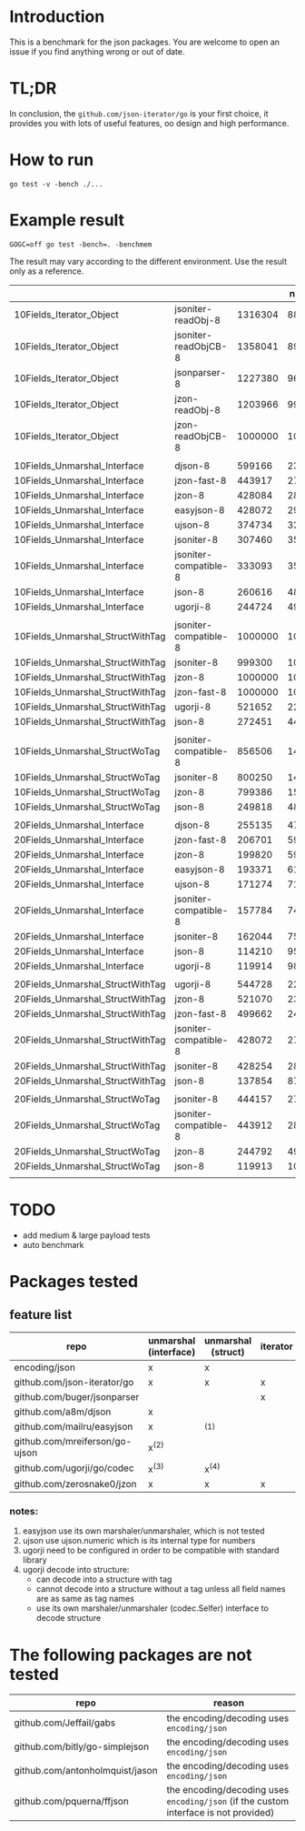 # Introduction

This is a benchmark for the json packages.
You are welcome to open an issue if you find anything wrong or out of date.

# TL;DR

In conclusion, the `github.com/json-iterator/go` is your first choice,
it provides you with lots of useful features, oo design and high performance.

# How to run

```shell
go test -v -bench ./...
```

# Example result

```shell
GOGC=off go test -bench=. -benchmem
```

The result may vary according to the different environment.
Use the result only as a reference.

|   |   |   | ns/op | B/op | allocs/op |
| - | - | - | ----- | ---- | --------- |
| 10Fields_Iterator_Object | jsoniter-readObj-8 | 1316304 | 888 | 144 | 14 |
| 10Fields_Iterator_Object | jsoniter-readObjCB-8 | 1358041 | 898 | 144 | 14 |
| 10Fields_Iterator_Object | jsonparser-8 | 1227380 | 963 | 80 | 4 |
| 10Fields_Iterator_Object | jzon-readObj-8 | 1203966 | 993 | 144 | 14 |
| 10Fields_Iterator_Object | jzon-readObjCB-8 | 1000000 | 1010 | 144 | 14 |
|   |   |   |   |   |   |
| 10Fields_Unmarshal_Interface | djson-8 | 599166 | 2327 | 1174 | 27 |
| 10Fields_Unmarshal_Interface | jzon-fast-8 | 443917 | 2773 | 1190 | 28 |
| 10Fields_Unmarshal_Interface | jzon-8 | 428084 | 2812 | 1190 | 28 |
| 10Fields_Unmarshal_Interface | easyjson-8 | 428072 | 2927 | 1174 | 27 |
| 10Fields_Unmarshal_Interface | ujson-8 | 374734 | 3290 | 1494 | 38 |
| 10Fields_Unmarshal_Interface | jsoniter-8 | 307460 | 3525 | 1350 | 38 |
| 10Fields_Unmarshal_Interface | jsoniter-compatible-8 | 333093 | 3581 | 1350 | 38 |
| 10Fields_Unmarshal_Interface | json-8 | 260616 | 4834 | 1414 | 36 |
| 10Fields_Unmarshal_Interface | ugorji-8 | 244724 | 4960 | 2221 | 36 |
|   |   |   |   |   |   |
| 10Fields_Unmarshal_StructWithTag | jsoniter-compatible-8 | 1000000 | 1011 | 192 | 5 |
| 10Fields_Unmarshal_StructWithTag | jsoniter-8 | 999300 | 1035 | 192 | 5 |
| 10Fields_Unmarshal_StructWithTag | jzon-8 | 1000000 | 1073 | 192 | 5 |
| 10Fields_Unmarshal_StructWithTag | jzon-fast-8 | 1000000 | 1088 | 192 | 5 |
| 10Fields_Unmarshal_StructWithTag | ugorji-8 | 521652 | 2285 | 832 | 7 |
| 10Fields_Unmarshal_StructWithTag | json-8 | 272451 | 4488 | 432 | 14 |
|   |   |   |   |   |   |
| 10Fields_Unmarshal_StructWoTag | jsoniter-compatible-8 | 856506 | 1476 | 256 | 15 |
| 10Fields_Unmarshal_StructWoTag | jsoniter-8 | 800250 | 1484 | 256 | 15 |
| 10Fields_Unmarshal_StructWoTag | jzon-8 | 799386 | 1529 | 192 | 5 |
| 10Fields_Unmarshal_StructWoTag | json-8 | 249818 | 4807 | 432 | 14 |
|   |   |   |   |   |   |
| 20Fields_Unmarshal_Interface | djson-8 | 255135 | 4707 | 2716 | 52 |
| 20Fields_Unmarshal_Interface | jzon-fast-8 | 206701 | 5911 | 2732 | 53 |
| 20Fields_Unmarshal_Interface | jzon-8 | 199820 | 5925 | 2732 | 53 |
| 20Fields_Unmarshal_Interface | easyjson-8 | 193371 | 6174 | 2716 | 52 |
| 20Fields_Unmarshal_Interface | ujson-8 | 171274 | 7111 | 3340 | 73 |
| 20Fields_Unmarshal_Interface | jsoniter-compatible-8 | 157784 | 7427 | 3051 | 73 |
| 20Fields_Unmarshal_Interface | jsoniter-8 | 162044 | 7528 | 3051 | 73 |
| 20Fields_Unmarshal_Interface | json-8 | 114210 | 9516 | 3004 | 67 |
| 20Fields_Unmarshal_Interface | ugorji-8 | 119914 | 9847 | 3764 | 61 |
|   |   |   |   |   |   |
| 20Fields_Unmarshal_StructWithTag | ugorji-8 | 544728 | 2298 | 832 | 7 |
| 20Fields_Unmarshal_StructWithTag | jzon-8 | 521070 | 2381 | 368 | 9 |
| 20Fields_Unmarshal_StructWithTag | jzon-fast-8 | 499662 | 2425 | 368 | 9 |
| 20Fields_Unmarshal_StructWithTag | jsoniter-compatible-8 | 428072 | 2730 | 512 | 29 |
| 20Fields_Unmarshal_StructWithTag | jsoniter-8 | 428254 | 2816 | 512 | 29 |
| 20Fields_Unmarshal_StructWithTag | json-8 | 137854 | 8783 | 648 | 24 |
|   |   |   |   |   |   |
| 20Fields_Unmarshal_StructWoTag | jsoniter-8 | 444157 | 2758 | 512 | 29 |
| 20Fields_Unmarshal_StructWoTag | jsoniter-compatible-8 | 443912 | 2852 | 512 | 29 |
| 20Fields_Unmarshal_StructWoTag | jzon-8 | 244792 | 4963 | 1075 | 9 |
| 20Fields_Unmarshal_StructWoTag | json-8 | 119913 | 10048 | 648 | 24 |
|   |   |   |   |   |   |

# TODO

- add medium & large payload tests
- auto benchmark

# Packages tested

## feature list

| repo | unmarshal (interface) | unmarshal (struct) | iterator |
| -------------------------------------- | --------------- | --------------- | - |
| encoding/json                          | x               | x               |   |
| github.com/json-iterator/go            | x               | x               | x |
| github.com/buger/jsonparser            |                 |                 | x |
| github.com/a8m/djson                   | x               |                 |   |
| github.com/mailru/easyjson             | x               | <sup>(1)</sup>  |   |
| github.com/mreiferson/go-ujson         | x<sup>(2)</sup> |                 |   |
| github.com/ugorji/go/codec             | x<sup>(3)</sup> | x<sup>(4)</sup> |   |
| github.com/zerosnake0/jzon             | x               | x               | x |

### notes:
1. easyjson use its own marshaler/unmarshaler, which is not tested
2. ujson use ujson.numeric which is its internal type for numbers
3. ugorji need to be configured in order to be compatible with standard library
4. ugorji decode into structure:
   - can decode into a structure with tag
   - cannot decode into a structure without a tag unless all field names are as same as tag names
   - use its own marshaler/unmarshaler (codec.Selfer) interface to decode structure


# The following packages are not tested

| repo | reason |
| ------------------------------- | ------------------------------------------ |
| github.com/Jeffail/gabs         | the encoding/decoding uses `encoding/json` |
| github.com/bitly/go-simplejson  | the encoding/decoding uses `encoding/json` |
| github.com/antonholmquist/jason | the encoding/decoding uses `encoding/json` |
| github.com/pquerna/ffjson       | the encoding/decoding uses `encoding/json` (if the custom interface is not provided) |
